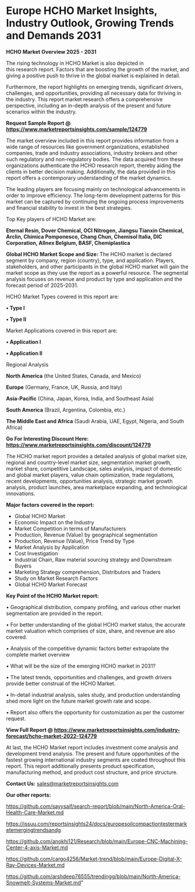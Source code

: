 # Europe HCHO Market Insights, Industry Outlook, Growing Trends and Demands 2031

<Strong> HCHO Market Overview 2025 - 2031</strong>

The rising technology in HCHO Market is also depicted in this research report. Factors that are boosting the growth of the market, and giving a positive push to thrive in the global market is explained in detail.

Furthermore, the report highlights on emerging trends, significant drivers, challenges, and opportunities, providing all necessary data for thriving in the industry. This report market research offers a comprehensive perspective, including an in-depth analysis of the present and future scenarios within the industry.

<strong>Request Sample Report @ <a href=https://www.marketreportsinsights.com/sample/124779>https://www.marketreportsinsights.com/sample/124779</a></strong>

The market overview included in this report provides information from a wide range of resources like government organizations, established companies, trade and industry associations, industry brokers and other such regulatory and non-regulatory bodies. The data acquired from these organizations authenticate the HCHO research report, thereby aiding the clients in better decision making. Additionally, the data provided in this report offers a contemporary understanding of the market dynamics.

The leading players are focusing mainly on technological advancements in order to improve efficiency. The long-term development patterns for this market can be captured by continuing the ongoing process improvements and financial stability to invest in the best strategies.

Top Key players of HCHO Market are:

<strong>Eternal Resin, Dover Chemical, OCI Nitrogen, Jiangsu Tianxin Chemical, Arclin, Chimica Pomponesco, Chang Chun, Chemisol Italia, DIC Corporation, Allnex Belgium, BASF, Chemiplastica</strong>

<strong><b>Global HCHO Market Scope and Size:</b></strong>
The HCHO market is declared segment by company, region (country), type, and application. Players, stakeholders, and other participants in the global HCHO market will gain the market scope as they use the report as a powerful resource. The segmental analysis focuses on revenue and product by type and application and the forecast period of 2025-2031.

HCHO Market Types covered in this report are:

<strong>• Type I

• Type II</strong>

Market Applications covered in this report are:

<strong>• Application I

• Application II</strong> 

Regional Analysis

<strong>North America</strong> (the United States, Canada, and Mexico)

<strong>Europe</strong> (Germany, France, UK, Russia, and Italy)

<strong>Asia-Pacific</strong> (China, Japan, Korea, India, and Southeast Asia)

<strong>South America</strong> (Brazil, Argentina, Colombia, etc.)

<strong>The Middle East and Africa</strong> (Saudi Arabia, UAE, Egypt, Nigeria, and South Africa)

<strong>Go For Interesting Discount Here: <a href=https://www.marketreportsinsights.com/discount/124779>https://www.marketreportsinsights.com/discount/124779</a></strong>

The HCHO market report provides a detailed analysis of global market size, regional and country-level market size, segmentation market growth, market share, competitive Landscape, sales analysis, impact of domestic and global market players, value chain optimization, trade regulations, recent developments, opportunities analysis, strategic market growth analysis, product launches, area marketplace expanding, and technological innovations.

<strong><b>Major factors covered in the report:</b></strong>
<ul>
  <li>Global HCHO Market </li>
  <li>Economic Impact on the Industry</li>
  <li>Market Competition in terms of Manufacturers</li>
  <li>Production, Revenue (Value) by geographical segmentation</li>
  <li>Production, Revenue (Value), Price Trend by Type</li>
  <li>Market Analysis by Application</li>
  <li>Cost Investigation</li>
  <li>Industrial Chain, Raw material sourcing strategy and Downstream Buyers</li>
  <li>Marketing Strategy comprehension, Distributors and Traders</li>
  <li>Study on Market Research Factors</li>
  <li>Global HCHO Market Forecast</li>
</ul>

<strong><b>Key Point of the HCHO Market report:</b></strong>

• Geographical distribution, company profiling, and various other market segmentation are provided in the report.

• For better understanding of the global HCHO market status, the accurate market valuation which comprises of size, share, and revenue are also covered.

• Analysis of the competitive dynamic factors better extrapolate the complete market overview

• What will be the size of the emerging HCHO market in 2031?

• The latest trends, opportunities and challenges, and growth drivers provide better construal of the HCHO Market.

• In-detail industrial analysis, sales study, and production understanding shed more light on the future market growth rate and scope.

• Report also offers the opportunity for customization as per the customer request.

<strong><b>View Full Report @ <a href=https://www.marketreportsinsights.com/industry-forecast/hcho-market-2022-124779>https://www.marketreportsinsights.com/industry-forecast/hcho-market-2022-124779</a></b></strong>


At last, the HCHO Market report includes investment come analysis and development trend analysis. The present and future opportunities of the fastest growing international industry segments are coated throughout this report. This report additionally presents product specification, manufacturing method, and product cost structure, and price structure.

<strong>Contact Us:</strong>
sales@marketreportsinsights.com

<strong>Our other reports:</strong>

<a href=https://github.com/sayysaif/search-report/blob/main/North-America-Oral-Health-Care-Market.md>https://github.com/sayysaif/search-report/blob/main/North-America-Oral-Health-Care-Market.md</a>

<a href=https://issuu.com/reportsinsights24/docs/europesoilcompactiontestermarketemergingtrendsandg>https://issuu.com/reportsinsights24/docs/europesoilcompactiontestermarketemergingtrendsandg</a>

<a href=https://github.com/anokhi121/Research/blob/main/Europe-CNC-Machining-Center-4-axis-Market.md>https://github.com/anokhi121/Research/blob/main/Europe-CNC-Machining-Center-4-axis-Market.md</a>

<a href=https://github.com/cargo4256/Market-trend/blob/main/Europe-Digital-X-Ray-Devices-Market.md>https://github.com/cargo4256/Market-trend/blob/main/Europe-Digital-X-Ray-Devices-Market.md</a>

<a href=https://github.com/arshdeep76555/trendingg/blob/main/North-America-Snowmelt-Systems-Market.md>https://github.com/arshdeep76555/trendingg/blob/main/North-America-Snowmelt-Systems-Market.md</a>"
